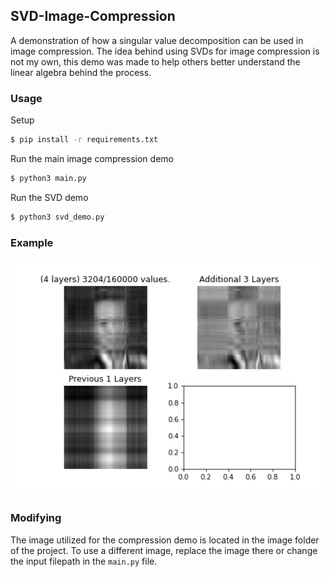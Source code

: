 SVD-Image-Compression
---
A demonstration of how a singular value decomposition can be used in image compression. The idea behind using SVDs for 
image compression is not my own, this demo was made to help others better understand the linear algebra behind the 
process. 

### Usage
Setup
```bash
$ pip install -r requirements.txt
```
Run the main image compression demo
```bash
$ python3 main.py
```
Run the SVD demo
```bash
$ python3 svd_demo.py
```

### Example
![Demo Image](https://github.com/Finay/SVD-Image-Compression/blob/main/images/DEMO.png)

### Modifying
The image utilized for the compression demo is located in the image folder of the project. To use a different image,
replace the image there or change the input filepath in the `main.py` file.